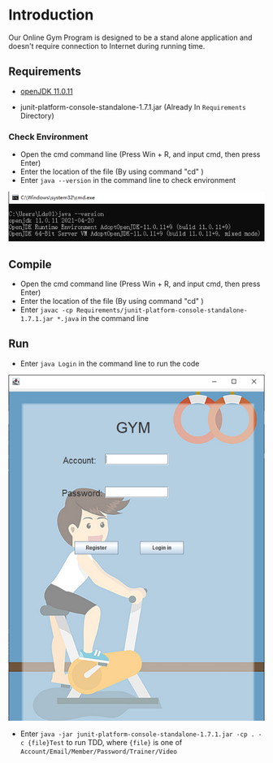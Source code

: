 # Introduction
Our Online Gym Program is designed to be a stand alone application and doesn't require connection to Internet during running time.

## Requirements
- [openJDK 11.0.11](https://github.com/AdoptOpenJDK/openjdk11-binaries/releases/download/jdk-11.0.11+9/OpenJDK11U-jdk_x64_windows_hotspot_11.0.11_9.msi)

- junit-platform-console-standalone-1.7.1.jar (Already In `Requirements` Directory)

### Check Environment
- Open the cmd command line (Press Win + R, and input cmd, then press Enter) 
- Enter the location of the file (By using command "cd" )
- Enter `java --version` in the command line to check environment

![Success Install Screenshot](Requirements/JavaVersion.png)

## Compile
- Open the cmd command line (Press Win + R, and input cmd, then press Enter) 
- Enter the location of the file (By using command "cd" )
- Enter `javac -cp Requirements/junit-platform-console-standalone-1.7.1.jar *.java` in the command line

## Run
- Enter `java Login` in the command line to run the code

![Login](Requirements/Login.png)

- Enter `java -jar junit-platform-console-standalone-1.7.1.jar -cp . -c {file}Test` to run TDD, where
`{file}` is one of `Account/Email/Member/Password/Trainer/Video`